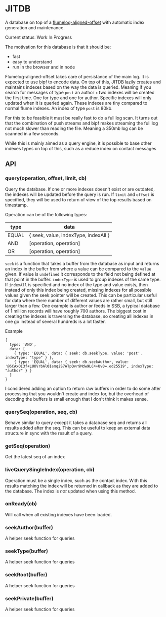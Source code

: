 # JITDB

A database on top of a [flumelog-aligned-offset] with automatic index
generation and maintenance.

Current status: Work In Progress

The motivation for this database is that it should be:
 - fast
 - easy to understand
 - run in the browser and in node

Flumelog-aligned-offset takes care of persistance of the main log. It
is expected to use [bipf] to encode data. On top of this, JITDB lazily
creates and maintains indexes based on the way the data is queried.
Meaning if you search for messages of type `post` an author `x` two
indexes will be created the first time. One for type and one for
author. Specific indexes will only updated when it is queried again.
These indexes are tiny compared to normal flume indexes. An index of
type `post` is 80kb.

For this to be feasible it must be really fast to do a full log scan.
It turns out that the combination of push streams and bipf makes
streaming the full log not much slower than reading the file. Meaning
a 350mb log can be scanned in a few seconds.

While this is mainly aimed as a query engine, it is possible to base
other indexes types on top of this, such as a reduce index on contact
messages.

## API

### query(operation, offset, limit, cb)

Query the database. If one or more indexes doesn't exist or are
outdated, the indexes will be updated before the query is run. If
`limit` and `offset` is specified, they will be used to return of view
of the top results based on timestamp.

Operation can be of the following types:

| type  | data |
| ----- | ---- |
| EQUAL | { seek, value, indexType, indexAll } |
| AND   | [operation, operation] |
| OR    | [operation, operation] |

`seek` is a function that takes a buffer from the database as input
and returns an index in the buffer from where a value can be compared
to the `value` given. If value is `undefined` it corresponds to the
field not being defined at that point in the buffer. `indexType` is
used to group indexes of the same type. If `indexAll` is specified and
no index of the type and value exists, then instead of only this index
being created, missing indexes for all possible values given the seek
pointer will be created. This can be particular useful for data where
there number of different values are rather small, but still larger
than a few. One example is author or feeds in SSB, a typical database
of 1 million records will have roughly 700 authors. The biggest cost
in creating the indexes is traversing the database, so creating all
indexes in one go instead of several hundreds is a lot faster.

Example

```
{
  type: 'AND',
  data: [
    { type: 'EQUAL', data: { seek: db.seekType, value: 'post', indexType: "type" } },
    { type: 'EQUAL', data: { seek: db.seekAuthor, value: '@6CAxOI3f+LUOVrbAl0IemqiS7ATpQvr9Mdw9LC4+Uv0=.ed25519', indexType: "author" } }
  ]
}
```

I considered adding an option to return raw buffers in order to do
some after processing that you wouldn't create and index for, but the
overhead of decoding the buffers is small enough that I don't think it
makes sense.

### querySeq(operation, seq, cb)

Behave similar to query except it takes a database seq and returns all
results added after the seq. This can be useful to keep an external
data structure in sync with the result of a query.

### getSeq(operation)

Get the latest seq of an index

### liveQuerySingleIndex(operation, cb)

Operation must be a single index, such as the contact index. With this
results matching the index will be returned in callback as they are
added to the database. The index is *not* updated when using this method.

### onReady(cb)

Will call when all existing indexes have been loaded.

### seekAuthor(buffer)

A helper seek function for queries

### seekType(buffer)

A helper seek function for queries

### seekRoot(buffer)

A helper seek function for queries

### seekPrivate(buffer)

A helper seek function for queries


[flumelog-aligned-offset]: https://github.com/flumedb/flumelog-aligned-offset
[bipf]: https://github.com/dominictarr/bipf/

